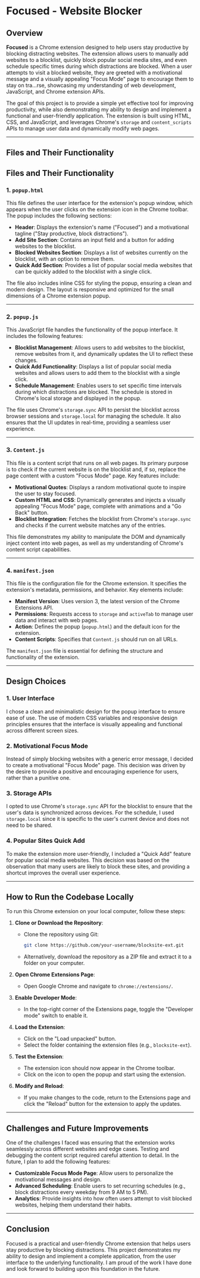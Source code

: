 # Focused - Website Blocker

## Overview

**Focused** is a Chrome extension designed to help users stay productive by blocking distracting websites. The extension allows users to manually add websites to a blocklist, quickly block popular social media sites, and even schedule specific times during which distractions are blocked. When a user attempts to visit a blocked website, they are greeted with a motivational message and a visually appealing "Focus Mode" page to encourage them to stay on tra…rse, showcasing my understanding of web development, JavaScript, and Chrome extension APIs.

The goal of this project is to provide a simple yet effective tool for improving productivity, while also demonstrating my ability to design and implement a functional and user-friendly application. The extension is built using HTML, CSS, and JavaScript, and leverages Chrome's `storage` and `content_scripts` APIs to manage user data and dynamically modify web pages.

---

## Files and Their Functionality



## Files and Their Functionality

### 1. `popup.html`
This file defines the user interface for the extension's popup window, which appears when the user clicks on the extension icon in the Chrome toolbar. The popup includes the following sections:
- **Header**: Displays the extension's name ("Focused") and a motivational tagline ("Stay productive, block distractions").
- **Add Site Section**: Contains an input field and a button for adding websites to the blocklist.
- **Blocked Websites Section**: Displays a list of websites currently on the blocklist, with an option to remove them.
- **Quick Add Section**: Provides a list of popular social media websites that can be quickly added to the blocklist with a single click.

The file also includes inline CSS for styling the popup, ensuring a clean and modern design. The layout is responsive and optimized for the small dimensions of a Chrome extension popup.

---

### 2. `popup.js`
This JavaScript file handles the functionality of the popup interface. It includes the following features:
- **Blocklist Management**: Allows users to add websites to the blocklist, remove websites from it, and dynamically updates the UI to reflect these changes.
- **Quick Add Functionality**: Displays a list of popular social media websites and allows users to add them to the blocklist with a single click.
- **Schedule Management**: Enables users to set specific time intervals during which distractions are blocked. The schedule is stored in Chrome's local storage and displayed in the popup.

The file uses Chrome's `storage.sync` API to persist the blocklist across browser sessions and `storage.local` for managing the schedule. It also ensures that the UI updates in real-time, providing a seamless user experience.

---

### 3. `Content.js`
This file is a content script that runs on all web pages. Its primary purpose is to check if the current website is on the blocklist and, if so, replace the page content with a custom "Focus Mode" page. Key features include:
- **Motivational Quotes**: Displays a random motivational quote to inspire the user to stay focused.
- **Custom HTML and CSS**: Dynamically generates and injects a visually appealing "Focus Mode" page, complete with animations and a "Go Back" button.
- **Blocklist Integration**: Fetches the blocklist from Chrome's `storage.sync` and checks if the current website matches any of the entries.

This file demonstrates my ability to manipulate the DOM and dynamically inject content into web pages, as well as my understanding of Chrome's content script capabilities.

---

### 4. `manifest.json`
This file is the configuration file for the Chrome extension. It specifies the extension's metadata, permissions, and behavior. Key elements include:
- **Manifest Version**: Uses version 3, the latest version of the Chrome Extensions API.
- **Permissions**: Requests access to `storage` and `activeTab` to manage user data and interact with web pages.
- **Action**: Defines the popup (`popup.html`) and the default icon for the extension.
- **Content Scripts**: Specifies that `Content.js` should run on all URLs.

The `manifest.json` file is essential for defining the structure and functionality of the extension.

---

## Design Choices

### 1. **User Interface**
I chose a clean and minimalistic design for the popup interface to ensure ease of use. The use of modern CSS variables and responsive design principles ensures that the interface is visually appealing and functional across different screen sizes.

### 2. **Motivational Focus Mode**
Instead of simply blocking websites with a generic error message, I decided to create a motivational "Focus Mode" page. This decision was driven by the desire to provide a positive and encouraging experience for users, rather than a punitive one.

### 3. **Storage APIs**
I opted to use Chrome's `storage.sync` API for the blocklist to ensure that the user's data is synchronized across devices. For the schedule, I used `storage.local` since it is specific to the user's current device and does not need to be shared.

### 4. **Popular Sites Quick Add**
To make the extension more user-friendly, I included a "Quick Add" feature for popular social media websites. This decision was based on the observation that many users are likely to block these sites, and providing a shortcut improves the overall user experience.

---

## How to Run the Codebase Locally

To run this Chrome extension on your local computer, follow these steps:

1. **Clone or Download the Repository**:
   - Clone the repository using Git:
     ```bash
     git clone https://github.com/your-username/blocksite-ext.git
     ```
   - Alternatively, download the repository as a ZIP file and extract it to a folder on your computer.

2. **Open Chrome Extensions Page**:
   - Open Google Chrome and navigate to `chrome://extensions/`.

3. **Enable Developer Mode**:
   - In the top-right corner of the Extensions page, toggle the "Developer mode" switch to enable it.

4. **Load the Extension**:
   - Click on the "Load unpacked" button.
   - Select the folder containing the extension files (e.g., `blocksite-ext`).

5. **Test the Extension**:
   - The extension icon should now appear in the Chrome toolbar.
   - Click on the icon to open the popup and start using the extension.

6. **Modify and Reload**:
   - If you make changes to the code, return to the Extensions page and click the "Reload" button for the extension to apply the updates.

---

## Challenges and Future Improvements

One of the challenges I faced was ensuring that the extension works seamlessly across different websites and edge cases. Testing and debugging the content script required careful attention to detail. In the future, I plan to add the following features:
- **Customizable Focus Mode Page**: Allow users to personalize the motivational messages and design.
- **Advanced Scheduling**: Enable users to set recurring schedules (e.g., block distractions every weekday from 9 AM to 5 PM).
- **Analytics**: Provide insights into how often users attempt to visit blocked websites, helping them understand their habits.

---
## Conclusion

Focused is a practical and user-friendly Chrome extension that helps users stay productive by blocking distractions. This project demonstrates my ability to design and implement a complete application, from the user interface to the underlying functionality. I am proud of the work I have done and look forward to building upon this foundation in the future.
